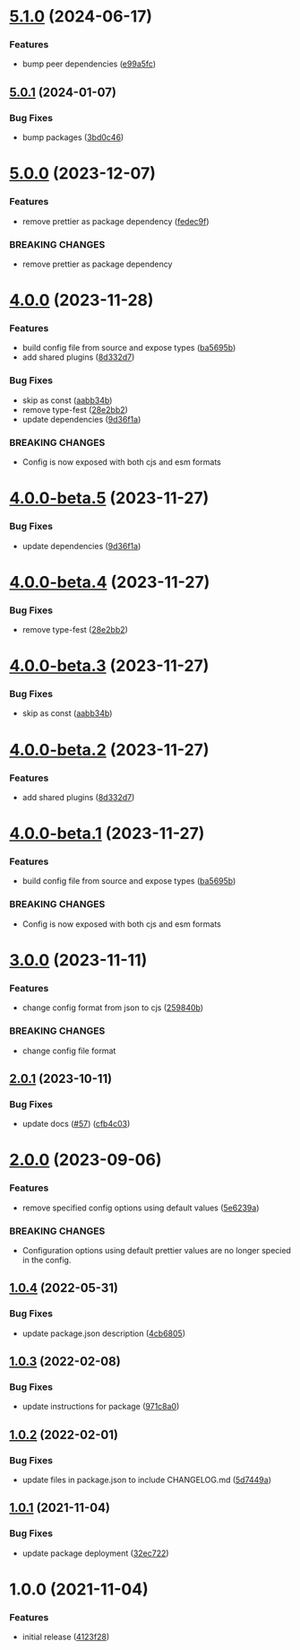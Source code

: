 # [5.1.0](https://github.com/nodly/prettier-config/compare/v5.0.1...v5.1.0) (2024-06-17)


### Features

* bump peer dependencies ([e99a5fc](https://github.com/nodly/prettier-config/commit/e99a5fc0494a5758f8c28b51e5ffee2b35e2bf47))

## [5.0.1](https://github.com/nodly/prettier-config/compare/v5.0.0...v5.0.1) (2024-01-07)


### Bug Fixes

* bump packages ([3bd0c46](https://github.com/nodly/prettier-config/commit/3bd0c460de76a17abad2e4889b4e7a1f75106445))

# [5.0.0](https://github.com/nodly/prettier-config/compare/v4.0.0...v5.0.0) (2023-12-07)


### Features

* remove prettier as package dependency ([fedec9f](https://github.com/nodly/prettier-config/commit/fedec9fc388a463cd9ffd00d3febfdc0a84add52))


### BREAKING CHANGES

* remove prettier as package dependency

# [4.0.0](https://github.com/nodly/prettier-config/compare/v3.0.0...v4.0.0) (2023-11-28)


### Features

* build config file from source and expose types ([ba5695b](https://github.com/nodly/prettier-config/commit/ba5695b6d68bfeb31cebcd78e74a43115260d545))
* add shared plugins ([8d332d7](https://github.com/nodly/prettier-config/commit/8d332d7edbb95032b84c2ec29e6dfecdf2cc69c3))

### Bug Fixes

* skip as const ([aabb34b](https://github.com/nodly/prettier-config/commit/aabb34bc1e82c7efd4a6e736b94676d77a60fed9))
* remove type-fest ([28e2bb2](https://github.com/nodly/prettier-config/commit/28e2bb286b24db697f0101717a15ab63715623fd))
* update dependencies ([9d36f1a](https://github.com/nodly/prettier-config/commit/9d36f1a0fe5b89fd6363e271d65ca9a9d0964361))

### BREAKING CHANGES

* Config is now exposed with both cjs and esm formats

# [4.0.0-beta.5](https://github.com/nodly/prettier-config/compare/v4.0.0-beta.4...v4.0.0-beta.5) (2023-11-27)


### Bug Fixes

* update dependencies ([9d36f1a](https://github.com/nodly/prettier-config/commit/9d36f1a0fe5b89fd6363e271d65ca9a9d0964361))

# [4.0.0-beta.4](https://github.com/nodly/prettier-config/compare/v4.0.0-beta.3...v4.0.0-beta.4) (2023-11-27)


### Bug Fixes

* remove type-fest ([28e2bb2](https://github.com/nodly/prettier-config/commit/28e2bb286b24db697f0101717a15ab63715623fd))

# [4.0.0-beta.3](https://github.com/nodly/prettier-config/compare/v4.0.0-beta.2...v4.0.0-beta.3) (2023-11-27)


### Bug Fixes

* skip as const ([aabb34b](https://github.com/nodly/prettier-config/commit/aabb34bc1e82c7efd4a6e736b94676d77a60fed9))

# [4.0.0-beta.2](https://github.com/nodly/prettier-config/compare/v4.0.0-beta.1...v4.0.0-beta.2) (2023-11-27)


### Features

* add shared plugins ([8d332d7](https://github.com/nodly/prettier-config/commit/8d332d7edbb95032b84c2ec29e6dfecdf2cc69c3))

# [4.0.0-beta.1](https://github.com/nodly/prettier-config/compare/v3.0.0...v4.0.0-beta.1) (2023-11-27)


### Features

* build config file from source and expose types ([ba5695b](https://github.com/nodly/prettier-config/commit/ba5695b6d68bfeb31cebcd78e74a43115260d545))


### BREAKING CHANGES

* Config is now exposed with both cjs and esm formats

# [3.0.0](https://github.com/nodly/prettier-config/compare/v2.0.1...v3.0.0) (2023-11-11)


### Features

* change config format from json to cjs ([259840b](https://github.com/nodly/prettier-config/commit/259840b028b7fe22f6c218d5a1b2961171e60168))


### BREAKING CHANGES

* change config file format

## [2.0.1](https://github.com/nodly/prettier-config/compare/v2.0.0...v2.0.1) (2023-10-11)


### Bug Fixes

* update docs ([#57](https://github.com/nodly/prettier-config/issues/57)) ([cfb4c03](https://github.com/nodly/prettier-config/commit/cfb4c031f4b46f7c91ec1374776bbc74a24e4ce5))

# [2.0.0](https://github.com/nodly/prettier-config/compare/v1.0.4...v2.0.0) (2023-09-06)


### Features

* remove specified config options using default values ([5e6239a](https://github.com/nodly/prettier-config/commit/5e6239abd39a6a7f91fc41ae5c129314dbf18f35))


### BREAKING CHANGES

* Configuration options using default prettier values are
no longer specied in the config.

## [1.0.4](https://github.com/nodly/prettier-config/compare/v1.0.3...v1.0.4) (2022-05-31)


### Bug Fixes

* update package.json description ([4cb6805](https://github.com/nodly/prettier-config/commit/4cb6805338dfc3795b58b5c15caf89d93dfe1449))

## [1.0.3](https://github.com/nodly/prettier-config/compare/v1.0.2...v1.0.3) (2022-02-08)


### Bug Fixes

* update instructions for package ([971c8a0](https://github.com/nodly/prettier-config/commit/971c8a0d618de68d18f54752b80efe680ed29be9))

## [1.0.2](https://github.com/nodly/prettier-config/compare/v1.0.1...v1.0.2) (2022-02-01)

### Bug Fixes

- update files in package.json to include CHANGELOG.md ([5d7449a](https://github.com/nodly/prettier-config/commit/5d7449aa2dba0f10dd01ba7923210993902758f9))

## [1.0.1](https://github.com/nodly/prettier-config/compare/v1.0.0...v1.0.1) (2021-11-04)

### Bug Fixes

- update package deployment ([32ec722](https://github.com/nodly/prettier-config/commit/32ec7223b3742c2335427f14f1d965009dbacf00))

# 1.0.0 (2021-11-04)

### Features

- initial release ([4123f28](https://github.com/nodly/prettier-config/commit/4123f28be92add220eb7d55100f914e5d8925981))
